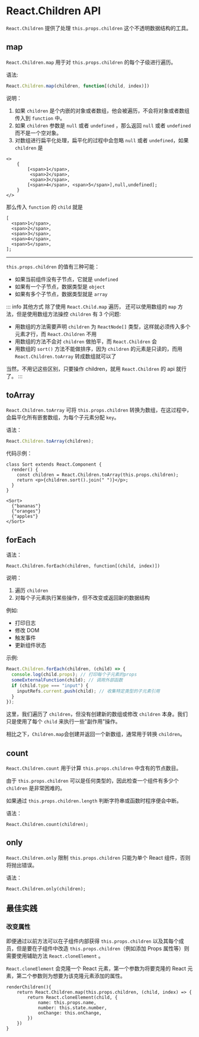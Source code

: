 # React.Children API

`React.Children` 提供了处理 `this.props.children` 这个不透明数据结构的工具。

## map

`React.Children.map` 用于对 `this.props.children` 的每个子级进行遍历。

语法:

```jsx
React.Children.map(children, function[(child, index)])
```

说明：

1. 如果 `children` 是个内嵌的对象或者数组，他会被遍历，不会将对象或者数组传入到 `function` 中。
2. 如果 `children` 参数是 `null` 或者 `undefined` ，那么返回 `null` 或者 `undefined` 而不是一个空对象。
3. 对数组进行扁平化处理，扁平化的过程中会忽略 `null` 或者 `undefined`，如果 `children` 是

```tsx
<>
    {
        [<span>1</span>,
         <span>2</span>,
         <span>3</span>,
        [<span>4</span>, <span>5</span>],null,undefined];
    }
</>
```

那么传入 `function` 的 `child` 就是

```tsx
[
  <span>1</span>,
  <span>2</span>,
  <span>3</span>,
  <span>4</span>,
  <span>5</span>,
];
```

---

`this.props.children` 的值有三种可能：

- 如果当前组件没有子节点，它就是 `undefined`
- 如果有一个子节点，数据类型是 `object`
- 如果有多个子节点，数据类型就是 `array`

::: info 其他方式
除了使用 `React.Child.map` 遍历， 还可以使用数组的 `map` 方法，但是使用数组方法操控 `children` 有 3 个问题:

- 用数组的方法需要声明 `children` 为 `ReactNode[]` 类型，这样就必须传入多个元素才行，而 `React.Children` 不用
- 用数组的方法不会对 `children` 做拍平，而 `React.Children` 会
- 用数组的 `sort()` 方法不能做排序，因为 `children` 的元素是只读的，而用 `React.Children.toArray` 转成数组就可以了

当然，不用记这些区别，只要操作 children，就用 `React.Children` 的 api 就行了。
:::

## toArray

`React.Children.toArray` 可将 `this.props.children` 转换为数组，在这过程中，会扁平化所有嵌套数组，为每个子元素分配 `key`。

语法：

```jsx
React.Children.toArray(children);
```

代码示例：

```tsx
class Sort extends React.Component {
  render() {
    const children = React.Children.toArray(this.props.children);
    return <p>{children.sort().join(" ")}</p>;
  }
}
```

```tsx
<Sort>
  {"bananas"}
  {"oranges"}
  {"apples"}
</Sort>
```

## forEach

语法：

```tsx
React.Children.forEach(children, function[(child, index)])

```

说明：

1. 遍历 `children`
2. 对每个子元素执行某些操作，但不改变或返回新的数据结构

例如:

- 打印日志
- 修改 DOM
- 触发事件
- 更新组件状态

示例:

```jsx
React.Children.forEach(children, (child) => {
  console.log(child.props); // 打印每个子元素的props
  someExternalFunction(child); // 调用外部函数
  if (child.type === "input") {
    inputRefs.current.push(child); // 收集特定类型的子元素引用
  }
});
```

这里，我们遍历了 `children`，但没有创建新的数组或修改 `children` 本身。我们只是使用了每个 `child` 来执行一些"副作用"操作。

相比之下，`Children.map`会创建并返回一个新数组，通常用于转换 `children`。

## count

`React.Children.count` 用于计算 `this.props.children` 中含有的节点数目。

由于 `this.props.children` 可以是任何类型的，因此检查一个组件有多少个 `children` 是非常困难的。

如果通过 `this.props.children.length` 判断字符串或函数时程序便会中断。

语法：

```tsx
React.Children.count(children);
```

## only

`React.Children.only` 限制 `this.props.children` 只能为单个 React 组件，否则将抛出错误。

语法：

```tsx
React.Children.only(children);
```

## 最佳实践

### 改变属性

即便通过以前方法可以在子组件内部获得 `this.props.children` 以及其每个成员，但是要在子组件中改造 `this.props.children`（例如添加 Props 属性等）则需要使用辅助方法 `React.cloneElement` 。

`React.cloneElement` 会克隆一个 React 元素，第一个参数为将要克隆的 React 元素，第二个参数则为想要为该克隆元素添加的属性。

```tsx
renderChildren(){
    return React.Children.map(this.props.children, (child, index) => {
        return React.cloneElement(child, {
            name: this.props.name,
            number: this.state.number,
            onChange: this.onChange,
        })
    })
}
```

